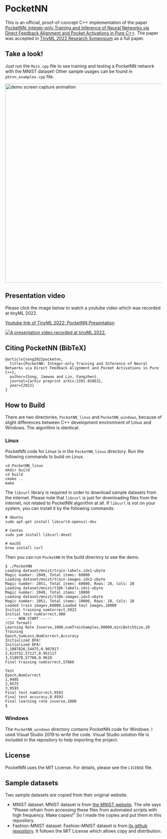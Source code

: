 # PocketNN
This is an official, proof-of-concept C++ implementation of the paper [PocketNN: Integer-only Training and Inference of Neural Networks via Direct Feedback Alignment and Pocket Activations in Pure C++](https://arxiv.org/abs/2201.02863). The paper was accepted in [TinyML 2022 Research Symposium](https://www.tinyml.org/event/research-symposium-2022) as a full paper.

## Take a look!
Just run the `Main.cpp` file to see training and testing a PocketNN network with the MNIST dataset! Other sample usages can be found in `pktnn_examples.cpp` file.

<img width="640" alt="demo screen capture animation" src="./demo_capture.gif">

## Presentation video
Please click the image below to watch a youtube video which was recorded at tinyML 2022.

[Youtube link of TinyML 2022: PocketNN Presentation](https://www.youtube.com/watch?v=Gcx-b92iXlI)

[![A presentation video recorded at tinyML 2022.](http://img.youtube.com/vi/Gcx-b92iXlI/0.jpg)](https://www.youtube.com/watch?v=Gcx-b92iXlI)

## Citing PocketNN (BibTeX)
```
@article{song2022pocketnn,
  title={PocketNN: Integer-only Training and Inference of Neural Networks via Direct Feedback Alignment and Pocket Activations in Pure C++},
  author={Song, Jaewoo and Lin, Fangzhen},
  journal={arXiv preprint arXiv:2201.02863},
  year={2022}
}
```

## How to Build
There are two directories, `PocketNN_linux` and `PocketNN_windows`, because of slight differences between C++ development environment of Linux and Windows. The algorithm is identical.

### Linux
PocketNN code for Linux is in the `PocketNN_linux` directory. Run the following commands to build on Linux.

```
cd PocketNN_linux
mkdir build
cd build
cmake ..
make
```

The `libcurl` library is required in order to download sample datasets from the internet. Please note that `libcurl` is just for downloading files from the internet, not related to PocketNN algorithm at all. If `libcurl` is not on your system, you can install it by the following commands:

```
# Ubuntu
sudo apt-get install libcurl4-openssl-dev

# Centos
sudo yum install libcurl-devel

# macOS
brew install curl
```

Then you can run `PocketNN` in the build directory to see the demo.

```
$ ./PocketNN
Loading dataset/mnist/train-labels.idx1-ubyte
Magic number: 2049, Total items: 60000
Loading dataset/mnist/train-images.idx3-ubyte
Magic number: 2051, Total items: 60000, Rows: 28, Cols: 28
Loading dataset/mnist/t10k-labels.idx1-ubyte
Magic number: 2049, Total items: 10000
Loading dataset/mnist/t10k-images.idx3-ubyte
Magic number: 2051, Total items: 10000, Rows: 28, Cols: 28
Loaded train images,60000,Loaded test images,10000
Initial training numCorrect,5923
Initial test numCorrect,980
----- NOW START -----
(CSV format)
Learning Rate Inverse,1000,numTrainSamples,60000,miniBatchSize,20
Training
Epoch,SumLoss,NumCorrect,Accuracy
Initialized DFA!
Initialized DFA!
1,1087826,54475,0.907917
2,623752,57127,0.952117
3,518970,57708,0.9618
Final training numCorrect,57866

Test
Epoch,NumCorrect
1,9495
2,9575
3,9593
Final test numCorrect,9593
Final test accuracy,0.9593
Final learning rate inverse,1000
$
```

### Windows
The `PocketNN_windows` directory contains PocketNN code for Windows. I used Visual Studio 2019 to write the code. Visual Studio solution file is included in the repository to help importing the project.

## License
PocketNN uses the MIT License. For details, please see the `LICENSE` file.

## Sample datasets
Two sample datasets are copied from their original website.
- MNIST dataset: MNIST dataset is from [the MNIST website](http://yann.lecun.com/exdb/mnist/). The site says "Please refrain from accessing these files from automated scripts with high frequency. Make copies!" So I made the copies and put them in this repository.
- Fashion-MNIST dataset: Fashion-MNIST dataset is from [its github repository](https://github.com/zalandoresearch/fashion-mnist). It follows the MIT License which allows copy and distribution.

